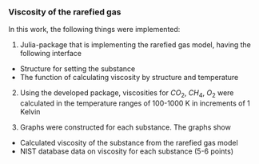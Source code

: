 ### Viscosity of the rarefied gas

In this work, the following things were implemented:

1. Julia-package that is implementing the rarefied gas model, having the following interface
  - Structure for setting the substance
  - The function of calculating viscosity by structure and temperature 

2. Using the developed package, viscosities for $CO_2$, $CH_4$, $O_2$ were calculated in the temperature ranges of 100-1000 K in increments of 1 Kelvin

3. Graphs were constructed for each substance. The graphs show
  - Calculated viscosity of the substance from the rarefied gas model
  - NIST database data on viscosity for each substance (5-6 points)
